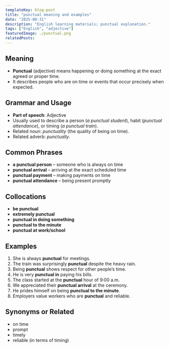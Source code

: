 ```yaml
---
templateKey: blog-post
title: "punctual meaning and examples"
date: "2025-08-31"
description: "English learning materials; punctual explanation."
tags: ["English", "adjective"]
featuredImage: ./punctual.png
relatedPosts:
---
```


## Meaning

- **Punctual** (adjective) means happening or doing something at the exact agreed or proper time.
- It describes people who are on time or events that occur precisely when expected.

## Grammar and Usage

- **Part of speech**: Adjective
- Usually used to describe a person (_a punctual student_), habit (_punctual attendance_), or timing (_a punctual train_).
- Related noun: _punctuality_ (the quality of being on time).
- Related adverb: _punctually_.

## Common Phrases

- **a punctual person** – someone who is always on time
- **punctual arrival** – arriving at the exact scheduled time
- **punctual payment** – making payments on time
- **punctual attendance** – being present promptly

## Collocations

- **be punctual**
- **extremely punctual**
- **punctual in doing something**
- **punctual to the minute**
- **punctual at work/school**

## Examples

1. She is always **punctual** for meetings.
2. The train was surprisingly **punctual** despite the heavy rain.
3. Being **punctual** shows respect for other people’s time.
4. He is very **punctual in** paying his bills.
5. The class started at the **punctual** hour of 9:00 a.m.
6. We appreciated their **punctual arrival** at the ceremony.
7. He prides himself on being **punctual to the minute**.
8. Employers value workers who are **punctual** and reliable.

## Synonyms or Related

- on time
- prompt
- timely
- reliable (in terms of timing)
